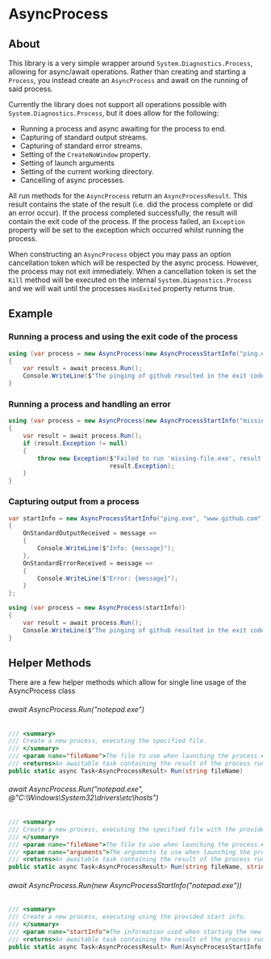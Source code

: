 # AsyncProcess


## About

This library is a very simple wrapper around `System.Diagnostics.Process`, allowing for async/await operations.
Rather than creating and starting a `Process`, you instead create an `AsyncProcess` and await on the running of said process.

Currently the library does not support all operations possible with `System.Diagnostics.Process`, but it does allow for the following:

 * Running a process and async awaiting for the process to end.
 * Capturing of standard output streams.
 * Capturing of standard error streams.
 * Setting of the `CreateNoWindow` property.
 * Setting of launch arguments
 * Setting of the current working directory.
 * Cancelling of async processes.

All run methods for the `AsyncProcess` return an `AsyncProcessResult`.
This result contains the state of the result (i.e. did the process complete or did an error occur).
If the process completed successfully, the result will contain the exit code of the process.
If the process failed, an `Exception` property will be set to the exception which occurred whilst running the process.
 
When constructing an `AsyncProcess` object you may pass an option cancellation token which will be respected by the async process.
However, the process may not exit immediately. When a cancellation token is set the `Kill` method will be executed on the internal 
`System.Diagnostics.Process` and we will wait until the processes `HasExited` property returns true.
 
## Example

### Running a process and using the exit code of the process
```csharp
using (var process = new AsyncProcess(new AsyncProcessStartInfo("ping.exe", "www.github.com")))
{
    var result = await process.Run();
    Console.WriteLine($"The pinging of github resulted in the exit code: {result.ExitCode}");
}
```

### Running a process and handling an error
```csharp
using (var process = new AsyncProcess(new AsyncProcessStartInfo("missing-file.exe")))
{
    var result = await process.Run();
    if (result.Exception != null)
    {
    	throw new Exception($"Failed to run 'missing-file.exe', result: ${result.CompletionState}",
							result.Exception);
    }
}
```

### Capturing output from a process
```csharp
var startInfo = new AsyncProcessStartInfo("ping.exe", "www.github.com")
{
    OnStandardOutputReceived = message =>
    {
        Console.WriteLine($"Info: {message}");
    },
    OnStandardErrorReceived = message =>
    {
        Console.WriteLine($"Error: {message}");
    }
};

using (var process = new AsyncProcess(startInfo))
{
    var result = await process.Run();
    Console.WriteLine($"The pinging of github resulted in the exit code: {result.ExitCode}");
}
```


## Helper Methods

There are a few helper methods which allow for single line usage of the AsyncProcess class

###### await AsyncProcess.Run("notepad.exe")
```csharp
/// <summary>
/// Create a new process, executing the specified file.
/// </summary>
/// <param name="fileName">The file to use when launching the process.</param>
/// <returns>An awaitable task containing the result of the process run.</returns>
public static async Task<AsyncProcessResult> Run(string fileName)
```

###### await AsyncProcess.Run("notepad.exe", @"C:\Windows\System32\drivers\etc\hosts")
```csharp
/// <summary>
/// Create a new process, executing the specified file with the provided launch arguments.
/// </summary>
/// <param name="fileName">The file to use when launching the process.</param>
/// <param name="arguments">The arguments to use when launching the process.</param>
/// <returns>An awaitable task containing the result of the process run.</returns>
public static async Task<AsyncProcessResult> Run(string fileName, string arguments)
```

###### await AsyncProcess.Run(new AsyncProcessStartInfo("notepad.exe"))
```csharp
/// <summary>
/// Create a new process, executing using the provided start info.
/// </summary>
/// <param name="startInfo">The information used when starting the new process.</param>
/// <returns>An awaitable task containing the result of the process run.</returns>
public static async Task<AsyncProcessResult> Run(AsyncProcessStartInfo startInfo)
```
